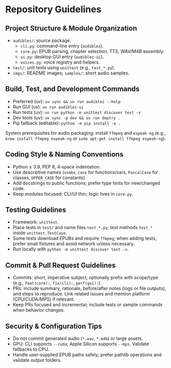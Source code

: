 # Repository Guidelines

## Project Structure & Module Organization
- `audiblez/`: source package.
  - `cli.py`: command-line entry (`audiblez`).
  - `core.py`: EPUB parsing, chapter selection, TTS, WAV/M4B assembly.
  - `ui.py`: desktop GUI entry (`audiblez-ui`).
  - `voices.py`: voice registry and helpers.
- `test/`: unit tests using `unittest` (e.g., `test_*.py`).
- `imgs/`: README images; `samples/`: short audio samples.

## Build, Test, and Development Commands
- Preferred (uv): `uv sync && uv run audiblez --help`
- Run GUI (uv): `uv run audiblez-ui`
- Run tests (uv): `uv run python -m unittest discover test -v`
- Dev tools (uv): `uv sync -g dev && uv run deptry .`
- Pip fallback (editable): `python -m pip install -e .`

System prerequisites for audio packaging: install `ffmpeg` and `espeak-ng` (e.g., `brew install ffmpeg espeak-ng` or `sudo apt-get install ffmpeg espeak-ng`).

## Coding Style & Naming Conventions
- Python ≥ 3.9, PEP 8, 4‑space indentation.
- Use descriptive names (`snake_case` for functions/vars, `PascalCase` for classes, `UPPER_CASE` for constants).
- Add docstrings to public functions; prefer type hints for new/changed code.
- Keep modules focused: CLI/UI thin; logic lives in `core.py`.

## Testing Guidelines
- Framework: `unittest`.
- Place tests in `test/` and name files `test_*.py`; test methods `test_*` inside `unittest.TestCase`.
- Some tests download EPUBs and require `ffmpeg`; when adding tests, prefer small fixtures and avoid network unless necessary.
- Run locally with `python -m unittest discover test -v`.

## Commit & Pull Request Guidelines
- Commits: short, imperative subject; optionally prefix with scope/type (e.g., `feat(core):`, `fix(cli):`, `perf(gui):`).
- PRs: include summary, rationale, before/after notes (logs or file outputs), and steps to reproduce. Link related issues and mention platform (CPU/CUDA/MPS) if relevant.
- Keep PRs focused and incremental; include tests or sample commands when behavior changes.

## Security & Configuration Tips
- Do not commit generated audio (`*.wav`, `*.m4b`) or large assets.
- GPU: CLI supports `--cuda`; Apple Silicon supports `--mps`. Validate fallbacks to CPU.
- Handle user‑supplied EPUB paths safely; prefer pathlib operations and validate output folders.

